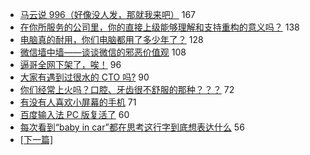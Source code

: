- [马云说 996（好像没人发，那就我来吧）](https://www.v2ex.com/t/554457) 167
- [在你所服务的公司里，你的直接上级能够理解和支持重构的意义吗？](https://www.v2ex.com/t/554366) 138
- [电脑真的耐用，你们电脑都用了多少年了？](https://www.v2ex.com/t/554389) 128
- [微信墙中墙——谈谈微信的邪恶价值观](https://www.v2ex.com/t/554454) 108
- [逼哥全网下架了，唉！](https://www.v2ex.com/t/554483) 96
- [大家有遇到过很水的 CTO 吗?](https://www.v2ex.com/t/554267) 90
- [你们经常上火吗？口腔、牙齿很不舒服的那种？？？](https://www.v2ex.com/t/554253) 72
- [有没有人喜欢小屏幕的手机](https://www.v2ex.com/t/554261) 71
- [百度输入法 PC 版复活了](https://www.v2ex.com/t/554344) 60
- [每次看到“baby in car”都在思考这行字到底想表达什么](https://www.v2ex.com/t/554304) 56
-   [ [下一篇] ](https://github.com/able8/v2ex-hot-record/blob/master/2019-04-13.md)
